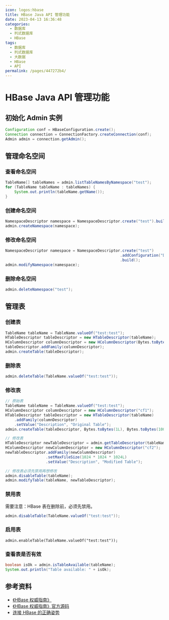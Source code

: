 ```yaml
---
icon: logos:hbase
title: HBase Java API 管理功能
date: 2023-04-13 16:36:48
categories:
  - 数据库
  - 列式数据库
  - HBase
tags:
  - 数据库
  - 列式数据库
  - 大数据
  - HBase
  - API
permalink: /pages/447272b4/
---
```


# HBase Java API 管理功能

## 初始化 Admin 实例

```java
Configuration conf = HBaseConfiguration.create();
Connection connection = ConnectionFactory.createConnection(conf);
Admin admin = connection.getAdmin();
```

## 管理命名空间

### 查看命名空间

```java
TableName[] tableNames = admin.listTableNamesByNamespace("test");
for (TableName tableName : tableNames) {
    System.out.println(tableName.getName());
}
```

### 创建命名空间

```java
NamespaceDescriptor namespace = NamespaceDescriptor.create("test").build();
admin.createNamespace(namespace);
```

### 修改命名空间

```java
NamespaceDescriptor namespace = NamespaceDescriptor.create("test")
                                                   .addConfiguration("Description", "Test Namespace")
                                                   .build();
admin.modifyNamespace(namespace);
```

### 删除命名空间

```java
admin.deleteNamespace("test");
```

## 管理表

### 创建表

```java
TableName tableName = TableName.valueOf("test:test");
HTableDescriptor tableDescriptor = new HTableDescriptor(tableName);
HColumnDescriptor columnDescriptor = new HColumnDescriptor(Bytes.toBytes("cf"));
tableDescriptor.addFamily(columnDescriptor);
admin.createTable(tableDescriptor);
```

### 删除表

```java
admin.deleteTable(TableName.valueOf("test:test"));
```

### 修改表

```java
// 原始表
TableName tableName = TableName.valueOf("test:test");
HColumnDescriptor columnDescriptor = new HColumnDescriptor("cf1");
HTableDescriptor tableDescriptor = new HTableDescriptor(tableName)
    .addFamily(columnDescriptor)
    .setValue("Description", "Original Table");
admin.createTable(tableDescriptor, Bytes.toBytes(1L), Bytes.toBytes(10000L), 50);

// 修改表
HTableDescriptor newTableDescriptor = admin.getTableDescriptor(tableName);
HColumnDescriptor newColumnDescriptor = new HColumnDescriptor("cf2");
newTableDescriptor.addFamily(newColumnDescriptor)
                  .setMaxFileSize(1024 * 1024 * 1024L)
                  .setValue("Description", "Modified Table");

// 修改表必须先禁用再想修改
admin.disableTable(tableName);
admin.modifyTable(tableName, newTableDescriptor);
```

### 禁用表

需要注意：HBase 表在删除前，必须先禁用。

```java
admin.disableTable(TableName.valueOf("test:test"));
```

### 启用表

```
admin.enableTable(TableName.valueOf("test:test"));
```

### 查看表是否有效

```java
boolean isOk = admin.isTableAvailable(tableName);
System.out.println("Table available: " + isOk);
```

## 参考资料

- [《HBase 权威指南》](https://item.jd.com/11321037.html)
- [《HBase 权威指南》官方源码](https://github.com/larsgeorge/hbase-book)
- [连接 HBase 的正确姿势](https://developer.aliyun.com/article/581702)